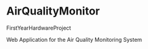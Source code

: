 # AirQualityMonitor
FirstYearHardwareProject


Web Application for the Air Quality Monitoring System
